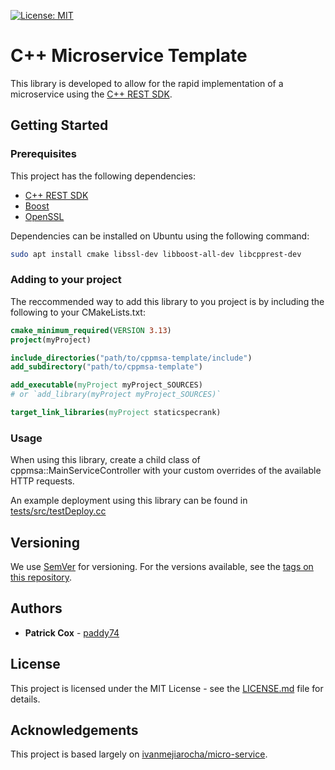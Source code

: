 [![License: MIT](https://img.shields.io/badge/License-MIT-yellow.svg)](https://opensource.org/licenses/MIT)

# C++ Microservice Template

This library is developed to allow for the rapid implementation of a microservice using the [C++ REST SDK](https://github.com/Microsoft/cpprestsdk).

## Getting Started

### Prerequisites

This project has the following dependencies:

- [C++ REST SDK](https://github.com/Microsoft/cpprestsdk)
- [Boost](https://github.com/boostorg/boost)
- [OpenSSL](https://github.com/boostorg/boost)

Dependencies can be installed on Ubuntu using the following command:

```bash
sudo apt install cmake libssl-dev libboost-all-dev libcpprest-dev
```

### Adding to your project

The reccommended way to add this library to you project is by including the following to your CMakeLists.txt:

```cmake
cmake_minimum_required(VERSION 3.13)
project(myProject)

include_directories("path/to/cppmsa-template/include")
add_subdirectory("path/to/cppmsa-template")

add_executable(myProject myProject_SOURCES)
# or `add_library(myProject myProject_SOURCES)`

target_link_libraries(myProject staticspecrank)
```

### Usage

When using this library, create a child class of cppmsa::MainServiceController with your custom overrides of the available HTTP requests.

An example deployment using this library can be found in [tests/src/testDeploy.cc](tests/src/testDeploy.cc)

## Versioning

We use [SemVer](http://semver.org/) for versioning. For the versions available, see the [tags on this repository](tags).

## Authors

- **Patrick Cox** - [paddy74](https://github.com/paddy74)

## License

This project is licensed under the MIT License - see the [LICENSE.md](LICENSE.md) file for details.

## Acknowledgements

This project is based largely on [ivanmejiarocha/micro-service](https://github.com/ivanmejiarocha/micro-service).
